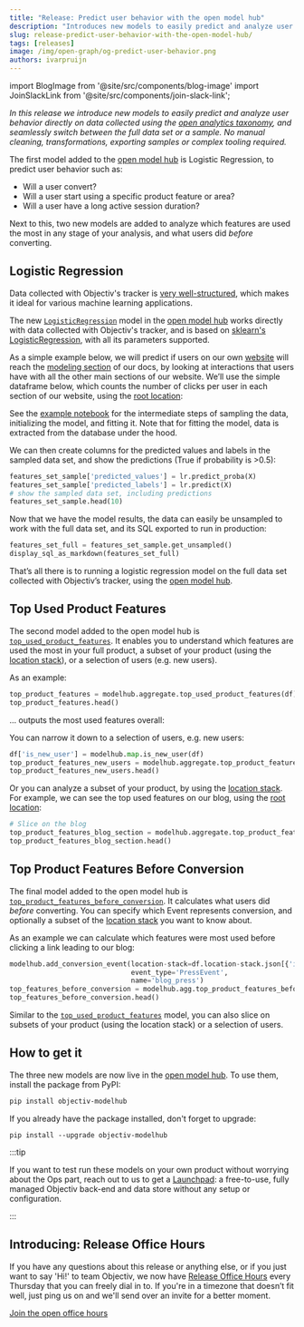 ```yaml
---
title: "Release: Predict user behavior with the open model hub"
description: "Introduces new models to easily predict and analyze user behavior directly on data collected using the open analytics taxonomy, and seamlessly switch between the full data set or a sample. No manual cleaning, transformations, exporting samples or complex tooling required."
slug: release-predict-user-behavior-with-the-open-model-hub/
tags: [releases]
image: /img/open-graph/og-predict-user-behavior.png
authors: ivarpruijn
---
```


<head>
  <meta property="og:title" content="Release: Predict user behavior with the open model hub" />
</head>

import BlogImage from '@site/src/components/blog-image'
import JoinSlackLink from '@site/src/components/join-slack-link';

[logistic-regression-model]: https://objectiv.io/docs/modeling/open-model-hub/api-reference/ModelHub/LogisticRegression/LogisticRegression/
[logistic-regression-notebook]: https://objectiv.io/docs/modeling/example-notebooks/logistic-regression/
[top-used-features-model]: https://objectiv.io/docs/modeling/open-model-hub/models/Aggregate/top_used_product_features/
[top-features-before-conversion-model]: https://objectiv.io/docs/modeling/open-model-hub/models/Aggregate/top_product_features_before_conversion/
[model-hub]: https://objectiv.io/docs/modeling/open-model-hub/
[modeling]: https://objectiv.io/docs/modeling/
[root-location]: https://objectiv.io/docs/taxonomy/reference/location-contexts/RootLocationContext/
[location-stack]: https://objectiv.io/docs/modeling/example-notebooks/open-taxonomy/#location-stack
[taxonomy]: https://objectiv.io/docs/taxonomy/
[bach]: https://objectiv.io/docs/modeling/bach/
[sklearn-log-reg]: https://scikit-learn.org/stable/modules/generated/sklearn.linear_model.LogisticRegression.html
[launchpad]: https://objectiv.io/blog/introducing-the-launchpad/
[release-office-hours]: https://cal.com/objectiv/release-office-hours?date=2022-06-16%2B0200
[website]: https://www.objectiv.io


*In this release we introduce new models to easily predict and analyze user behavior directly on data collected using the [open analytics taxonomy][taxonomy], and seamlessly switch between the full data set or a sample. No manual cleaning, transformations, exporting samples or complex tooling required.*

<!--truncate-->


The first model added to the [open model hub][model-hub] is Logistic Regression, to predict user behavior 
such as:
- Will a user convert?
- Will a user start using a specific product feature or area?
- Will a user have a long active session duration?

Next to this, two new models are added to analyze which features are used the most in any stage of your 
analysis, and what users did _before_ converting.

## Logistic Regression
Data collected with Objectiv's tracker is [very well-structured][taxonomy], which makes it ideal for various 
machine learning applications. 

The new [`LogisticRegression`][logistic-regression-model] model in the [open model hub][model-hub] works 
directly with data collected with Objectiv's tracker, and is based on 
[sklearn's LogisticRegression][sklearn-log-reg], with all its parameters supported.

As a simple example below, we will predict if users on our own [website][website] will reach the 
[modeling section][modeling] of our docs, by looking at interactions that users have with all the other main 
sections of our website. We’ll use the simple dataframe below, which counts the number of clicks per user in 
each section of our website, using the [root location][root-location]:

<BlogImage url="/img/blog/releases/20220609/results-lr-df.png" size="medium" />

See the [example notebook][logistic-regression-notebook] for the intermediate steps of sampling the data, 
initializing the model, and fitting it. Note that for fitting the model, data is extracted from the database 
under the hood.

We can then create columns for the predicted values and labels in the sampled data set, and show the predictions (True if probability is >0.5):

```python
features_set_sample['predicted_values'] = lr.predict_proba(X)
features_set_sample['predicted_labels'] = lr.predict(X)
# show the sampled data set, including predictions
features_set_sample.head(10)
```

<BlogImage url="/img/blog/releases/20220609/results-lr-predicted.png" size="large" />

Now that we have the model results, the data can easily be unsampled to work with the full data set, and its 
SQL exported to run in production:

```python
features_set_full = features_set_sample.get_unsampled()
display_sql_as_markdown(features_set_full)
```

That’s all there is to running a logistic regression model on the full data set collected with Objectiv’s 
tracker, using the [open model hub][model-hub].

## Top Used Product Features
The second model added to the open model hub is [`top_used_product_features`][top-used-features-model]. It 
enables you to understand which features are used the most in your full product, a subset of your product 
(using the [location stack][location-stack]), or a selection of users (e.g. new users).

As an example:

```python
top_product_features = modelhub.aggregate.top_used_product_features(df)
top_product_features.head()
```

... outputs the most used features overall:

<BlogImage url="/img/blog/releases/20220609/results-tupf-overall.png" size="large" />

You can narrow it down to a selection of users, e.g. new users:

```python
df['is_new_user'] = modelhub.map.is_new_user(df)
top_product_features_new_users = modelhub.aggregate.top_product_features(df[df['is_new_user']])
top_product_features_new_users.head()
```

<BlogImage url="/img/blog/releases/20220609/results-tupf-new-users.png" size="large" />


Or you can analyze a subset of your product, by using the [location stack][location-stack]. For example, we 
can see the top used features on our blog, using the [root location][root-location]:

```python
# Slice on the blog
top_product_features_blog_section = modelhub.aggregate.top_product_features(df[df.root_location == 'blog'])
top_product_features_blog_section.head()
```

<BlogImage url="/img/blog/releases/20220609/results-tupf-blog.png" size="large" />

## Top Product Features Before Conversion
The final model added to the open model hub is 
[`top_product_features_before_conversion`][top-features-before-conversion-model]. It calculates what users 
did _before_ converting. You can specify which Event represents conversion, and optionally a subset of the 
[location stack][location-stack] you want to know about.

As an example we can calculate which features were most used before clicking a link leading to our blog:

```python
modelhub.add_conversion_event(location-stack=df.location-stack.json[{'id': 'blog', '_type': 'LinkContext'}:],
                              event_type='PressEvent',
                              name='blog_press')
top_features_before_conversion = modelhub.agg.top_product_features_before_conversion(df, name='blog_press')
top_features_before_conversion.head()
```

<BlogImage url="/img/blog/releases/20220609/results-tfbc.png" size="large" />

Similar to the [`top_used_product_features`][top-used-features-model] model, you can also slice on subsets of 
your product (using the location stack) or a selection of users.


## How to get it
The three new models are now live in the [open model hub][model-hub]. To use them, install the package from 
PyPI:

```bash
pip install objectiv-modelhub
```

If you already have the package installed, don't forget to upgrade:

```console
pip install --upgrade objectiv-modelhub
```

:::tip

If you want to test run these models on your own product without worrying about the Ops part, reach out to us 
to get a [Launchpad][launchpad]: a free-to-use, fully managed Objectiv back-end and data store without any 
setup or configuration.

:::

## Introducing: Release Office Hours
If you have any questions about this release or anything else, or if you just want to say 'Hi!' to team 
Objectiv, we now have [Release Office Hours][release-office-hours] every Thursday that you can freely dial in 
to. If you're in a timezone that doesn’t fit well, just ping us on <JoinSlackLink linkText="Slack" /> and 
we'll send over an invite for a better moment.

[Join the open office hours][release-office-hours]

